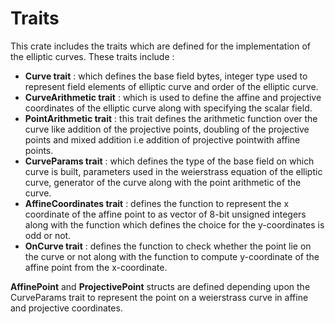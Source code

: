 # Traits 

This crate includes the traits which are defined for the implementation of the elliptic curves. These traits include :
* **Curve trait** : which defines the base field bytes, integer type used to represent field elements of elliptic curve and order of the elliptic curve.
* **CurveArithmetic trait** :  which is used to define the  affine and projective coordinates of the elliptic curve along with specifying the scalar field.
* **PointArithmetic trait** : this trait defines the  arithmetic function over the curve like addition of the projective points, doubling of the projective points and mixed addition i.e addition of projective pointwith affine points.
* **CurveParams trait** : which defines the type of the base field on which curve is built, parameters used in the weierstrass equation of the elliptic curve, generator of the curve along with the point arithmetic of the curve.
* **AffineCoordinates  trait** : defines the function to represent the x coordinate of the affine point to as vector of 8-bit unsigned integers along with the function which defines the choice for the y-coordinates is odd or not.
* **OnCurve  trait** : defines the function to check whether the point lie on the curve or not along with the function to compute y-coordinate of the affine point from the x-coordinate.


**AffinePoint** and **ProjectivePoint** structs are defined depending upon the CurveParams trait to represent the point on a weierstrass curve in affine and projective coordinates. 
